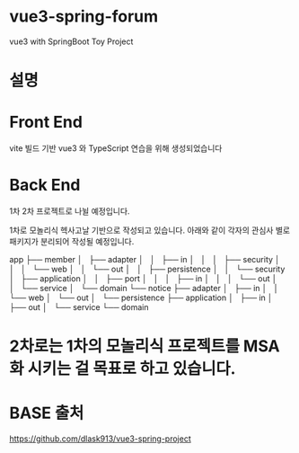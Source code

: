 # vue3-spring-forum
vue3 with SpringBoot Toy Project

# 설명

# Front End 
  vite 빌드 기반 vue3 와 TypeScript 연습을 위해 생성되었습니다 
  
# Back End 
  1차 2차 프로젝트로 나뉠 예정입니다.
  
  1차로 모놀리식 헥사고날 기반으로 작성되고 있습니다.
  아래와 같이 각자의 관심사 별로 패키지가 분리되어 작성될 예정입니다.
  
app
  ├── member
│   ├── adapter
│   │   ├── in
│   │   │   ├── security
│   │   │   └── web
│   │   └── out
│   │       ├── persistence
│   │       └── security
│   ├── application
│   │   ├── port
│   │   │   ├── in
│   │   │   └── out
│   │   └── service
│   └── domain
└── notice
    ├── adapter
    │   ├── in
    │   │   └── web
    │   └── out
    │       └── persistence
    ├── application
    │   ├── in
    │   ├── out
    │   └── service
    └── domain

# 2차로는 1차의 모놀리식 프로젝트를 MSA화 시키는 걸 목표로 하고 있습니다.


# BASE 출처
https://github.com/dlask913/vue3-spring-project

